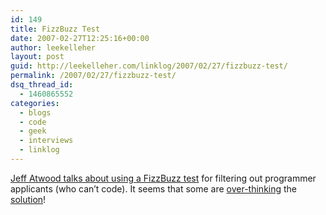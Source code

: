 ```yaml
---
id: 149
title: FizzBuzz Test
date: 2007-02-27T12:25:16+00:00
author: leekelleher
layout: post
guid: http://leekelleher.com/linklog/2007/02/27/fizzbuzz-test/
permalink: /2007/02/27/fizzbuzz-test/
dsq_thread_id:
  - 1460865552
categories:
  - blogs
  - code
  - geek
  - interviews
  - linklog
---
```

[Jeff Atwood talks about using a FizzBuzz test](http://www.codinghorror.com/blog/archives/000781.html) for filtering out programmer applicants (who can&#8217;t code). It seems that some are [over-thinking](http://weblog.raganwald.com/2007/01/dont-overthink-fizzbuzz.html) the [solution](http://programming.reddit.com/info/10d7w/comments)!